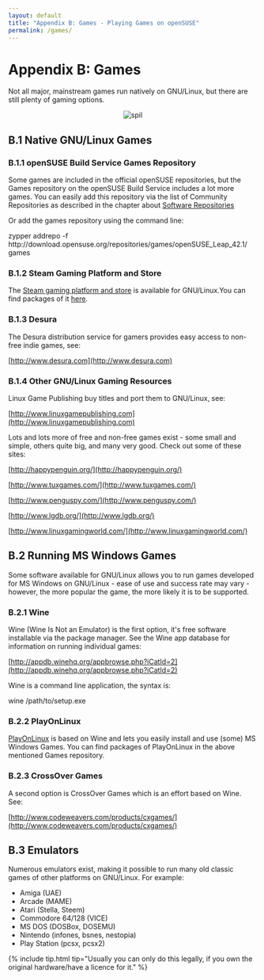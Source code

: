 ```yaml
---
layout: default
title: "Appendix B: Games - Playing Games on openSUSE"
permalink: /games/
---
```


# Appendix B: Games

Not all major, mainstream games run natively on GNU/Linux, but there are still plenty of gaming options.

<center><img src="{{ site.baseurl | append: '/images/pics/spil.jpg' | replace: '//', '/' }}" alt="spil" class="pic" /></center>

## B.1 Native GNU/Linux Games

### B.1.1 openSUSE Build Service Games Repository

Some games are included in the official openSUSE repositories, but the Games repository on the openSUSE Build Service includes a lot more games. You can easily add this repository via the list of Community Repositories as described in the chapter about [Software Repositories](../repositories/)

Or add the games repository using the command line:

<div class="clroot">zypper addrepo -f http://download.opensuse.org/repositories/games/openSUSE_Leap_42.1/ games</div>

### B.1.2 Steam Gaming Platform and Store

The [Steam gaming platform and store](http://store.steampowered.com/browse/linux/) is available for GNU/Linux.You can find packages of it [here](http://software.opensuse.org/package/steam).

### B.1.3 Desura

The Desura distribution service for gamers provides easy access to non-free indie games, see:

[http://www.desura.com](http://www.desura.com)

### B.1.4 Other GNU/Linux Gaming Resources

Linux Game Publishing buy titles and port them to GNU/Linux, see:

[http://www.linuxgamepublishing.com](http://www.linuxgamepublishing.com)

Lots and lots more of free and non-free games exist - some small and simple, others quite big, and many very good. Check out some of these sites:

[http://happypenguin.org/](http://happypenguin.org/)

[http://www.tuxgames.com/](http://www.tuxgames.com/)

[http://www.penguspy.com/](http://www.penguspy.com/)

[http://www.lgdb.org/](http://www.lgdb.org/)

[http://www.linuxgamingworld.com/](http://www.linuxgamingworld.com/)

## B.2 Running MS Windows Games

Some software available for GNU/Linux allows you to run games developed for MS Windows on GNU/Linux - ease of use and success rate may vary - however, the more popular the game, the more likely it is to be supported.

### B.2.1 Wine

Wine (Wine Is Not an Emulator) is the first option, it's free software installable via the package manager. See the Wine app database for information on running individual games:

[http://appdb.winehq.org/appbrowse.php?iCatId=2](http://appdb.winehq.org/appbrowse.php?iCatId=2)

Wine is a command line application, the syntax is:

<div class="cl">wine /path/to/setup.exe</div>

### B.2.2 PlayOnLinux

[PlayOnLinux](http://www.playonlinux.com/) is based on Wine and lets you easily install and use (some) MS Windows Games. You can find packages of PlayOnLinux in the above mentioned Games repository.

### B.2.3 CrossOver Games

A second option is CrossOver Games which is an effort based on Wine. See:

[http://www.codeweavers.com/products/cxgames/](http://www.codeweavers.com/products/cxgames/)

## B.3 Emulators

Numerous emulators exist, making it possible to run many old classic games of other platforms on GNU/Linux. For example:

- Amiga (UAE)
- Arcade (MAME)
- Atari (Stella, Steem)
- Commodore 64/128 (VICE)
- MS DOS (DOSBox, DOSEMU)
- Nintendo (infones, bsnes, nestopia)
- Play Station (pcsx, pcsx2)

{% include tip.html tip="Usually you can only do this legally, if you own the original hardware/have a licence for it." %}
